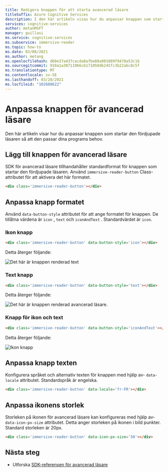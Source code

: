 ```yaml
---
title: Redigera knappen för att starta avancerad läsare
titleSuffix: Azure Cognitive Services
description: I den här artikeln visas hur du anpassar knappen som startar den fördjupade läsaren.
services: cognitive-services
author: metanMSFT
manager: guillasi
ms.service: cognitive-services
ms.subservice: immersive-reader
ms.topic: how-to
ms.date: 03/08/2021
ms.author: metang
ms.openlocfilehash: d60e37a437cacda8afbe88a901089f9478a53c16
ms.sourcegitcommit: 910a1a38711966cb171050db245fc3b22abc8c5f
ms.translationtype: MT
ms.contentlocale: sv-SE
ms.lasthandoff: 03/20/2021
ms.locfileid: "102608622"
---
```

# <a name="how-to-customize-the-immersive-reader-button"></a>Anpassa knappen för avancerad läsare

Den här artikeln visar hur du anpassar knappen som startar den fördjupade läsaren så att den passar dina programs behov.

## <a name="add-the-immersive-reader-button"></a>Lägg till knappen för avancerad läsare

SDK för avancerad läsare tillhandahåller standardformat för knappen som startar den fördjupade läsaren. Använd `immersive-reader-button` Class-attributet för att aktivera det här formatet.

```html
<div class='immersive-reader-button'></div>
```

## <a name="customize-the-button-style"></a>Anpassa knapp formatet

Använd `data-button-style` attributet för att ange formatet för knappen. De tillåtna värdena är `icon` , `text` och `iconAndText` . Standardvärdet är `icon`.

### <a name="icon-button"></a>Ikon knapp

```html
<div class='immersive-reader-button' data-button-style='icon'></div>
```

Detta återger följande:

![Det här är knappen renderad text](./media/button-icon.png)

### <a name="text-button"></a>Text knapp

```html
<div class='immersive-reader-button' data-button-style='text'></div>
```

Detta återger följande:

![Det här är knappen renderad avancerad läsare.](./media/button-text.png)

### <a name="icon-and-text-button"></a>Knapp för ikon och text

```html
<div class='immersive-reader-button' data-button-style='iconAndText'></div>
```

Detta återger följande:

![Ikon knapp](./media/button-icon-and-text.png)

## <a name="customize-the-button-text"></a>Anpassa knapp texten

Konfigurera språket och alternativ texten för knappen med hjälp av- `data-locale` attributet. Standardspråk är engelska.

```html
<div class='immersive-reader-button' data-locale='fr-FR'></div>
```

## <a name="customize-the-size-of-the-icon"></a>Anpassa ikonens storlek

Storleken på ikonen för avancerad läsare kan konfigureras med hjälp av- `data-icon-px-size` attributet. Detta anger storleken på ikonen i bild punkter. Standard storleken är 20px.

```html
<div class='immersive-reader-button' data-icon-px-size='50'></div>
```

## <a name="next-steps"></a>Nästa steg

* Utforska [SDK-referensen för avancerad läsare](./reference.md)